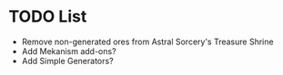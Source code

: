 # TODO List
* Remove non-generated ores from Astral Sorcery's Treasure Shrine
* Add Mekanism add-ons?
* Add Simple Generators?